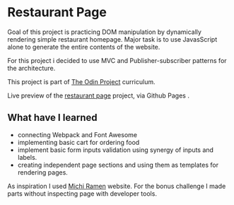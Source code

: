# Restaurant Page

Goal of this project is
practicing DOM manipulation by dynamically rendering simple restaurant homepage.
Major task is to use JavasScript alone to generate the entire contents of the
website.

For this project i decided to use MVC and Publisher-subscriber patterns for the architecture.

This project is part of [The Odin Project](https://www.theodinproject.com/) curriculum.

Live preview of the [restaurant page]() project, via Github Pages .

## What have I learned

- connecting Webpack and Font Awesome
- implementing basic cart for ordering food
- implement basic form inputs validation using synergy of inputs and labels.
- creating independent page sections and using them as templates for rendering pages.

As inspiration I used [Michi Ramen](https://michiramen.com/) website. For the bonus challenge I made parts without inspecting page with developer tools.
